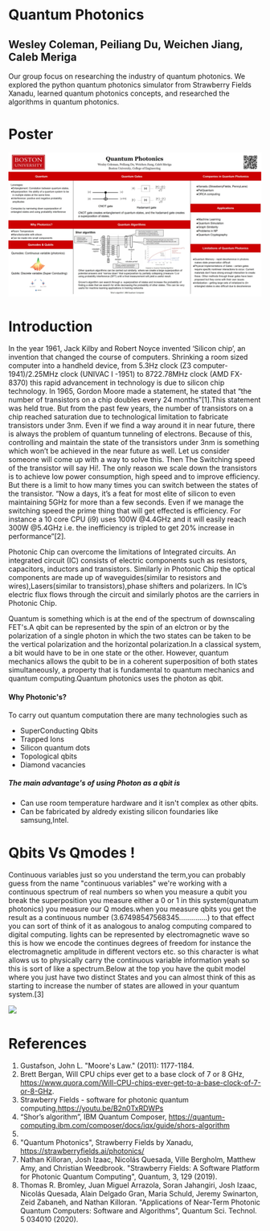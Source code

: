 # Quantum Photonics 
## Wesley Coleman, Peiliang Du, Weichen Jiang, Caleb Meriga

Our group focus on researching the industry of quantum photonics. We explored the python quantum photonics simulator from Strawberry Fields Xanadu, 
learned quantum photonics concepts, and researched the algorithms in quantum photonics. 

# Poster
![](poster.jpg)

# Introduction
In the year 1961, Jack Kilby and Robert Noyce invented ‘Silicon chip’, an invention that changed the course of computers. Shrinking a room sized computer into a handheld device, from 5.3Hz clock (Z3 computer-1941)/2.25MHz clock (UNIVAC I -1951) to 8722.78MHz clock (AMD FX-8370) this rapid advancement in technology is due to silicon chip technology. In 1965, Gordon Moore made a statement, he stated that “the number of transistors on a chip doubles every 24 months”[1].This statement was held true. But from the past few years, the number of transistors on a chip reached saturation due to technological limitation to fabricate transistors under 3nm. Even if we find a way around it in near future, there is always the problem of quantum tunneling of electrons. Because of this, controlling and maintain the state of the transistors under 3nm is something which won’t be achieved in the near future as well. Let us consider someone will come up with a way to solve this. Then The Switching speed of the transistor will say Hi!. The only reason we scale down the transistors is to achieve low power consumption, high speed and to improve efficiency. But there is a limit to how many times you can switch between the states of the transistor. “Now a days, it’s a feat for most elite of silicon to  even maintaining 5GHz for more than a few seconds. Even if we manage the switching speed the prime thing that will get effected is efficiency. For instance a 10 core CPU (i9) uses 100W @4.4GHz and it will easily reach 300W @5.4GHz i.e. the inefficiency is tripled to get 20% increase in performance”[2].

Photonic Chip can overcome the limitations of Integrated circuits. An integrated circuit (IC) consists of electric components such as resistors, capacitors, inductors and transistors. Similarly in Photonic Chip the optical components are made up of waveguides(similar to resistors and wires),Lasers(similar to transistors),phase shifters and polarizers. In IC’s electric flux flows through the circuit and similarly photos are the carriers in Photonic Chip.

Quantum is something which is at the end of the spectrum of downscaling FET's.A qbit can be represented by the spin of an elctron or by  the polarization of a single photon in which the two states can be taken to be the vertical polarization and the horizontal polarization.In a classical system, a bit would have to be in one state or the other. However, quantum mechanics allows the qubit to be in a coherent superposition of both states simultaneously, a property that is fundamental to quantum mechanics and quantum computing.Quantum photonics uses the  photon as qbit.

#### Why Photonic's?
To carry out quantum computation there are many technologies such as 
* SuperConducting Qbits
* Trapped Ions
* Silicon quantum dots
* Topological qbits
* Diamond vacancies

##### The main advantage's of using Photon as a qbit is 
* Can use room temperature hardware and it isn't complex as other qbits.
* Can be fabricated by aldredy existing silicon foundaries like samsung,Intel.

# Qbits Vs Qmodes !
Continuous variables just so you understand  the term,you can probably guess from the name "continuous variables" we're working with a continuous spectrum of real numbers so when you measure a qubit you break the superposition you measure either a 0 or 1 in this system(qunatum photonics)  you measure our Q modes.when you measure qbits you get  the result as a continuous number (3.67498547568345..............) to that effect you can sort of think of it as analogous to analog computing compared to digital computing. lights can be represented by electromagnetic wave so this is how we encode the continues degrees of freedom for instance the electromagnetic amplitude in different vectors etc. so this character is what allows us to physically carry the continuous variable information yeah so this is  sort of like a spectrum.Below at the top you have the qubit model where you just have two distinct States and you can almost think of this as starting to increase the number of states are allowed in your quantum system.[3]

![](https://images.app.goo.gl/zgpgdqs1L8x7Cz62A)







# References
1. Gustafson, John L. "Moore's Law." (2011): 1177-1184.
2. Brett Bergan, Will CPU chips ever get to a base clock of 7 or 8 GHz, https://www.quora.com/Will-CPU-chips-ever-get-to-a-base-clock-of-7-or-8-GHz.
3. Strawberry Fields - software for photonic quantum computing,https://youtu.be/B2n0TxRDWPs
4. “Shor’s algorithm”, IBM Quantum Composer, https://quantum-computing.ibm.com/composer/docs/iqx/guide/shors-algorithm
5. 
6. "Quantum Photonics", Strawberry Fields by Xanadu, https://strawberryfields.ai/photonics/
7. Nathan Killoran, Josh Izaac, Nicolás Quesada, Ville Bergholm, Matthew Amy, and Christian Weedbrook. "Strawberry Fields: A Software Platform for Photonic Quantum Computing", Quantum, 3, 129 (2019).
8. Thomas R. Bromley, Juan Miguel Arrazola, Soran Jahangiri, Josh Izaac, Nicolás Quesada, Alain Delgado Gran, Maria Schuld, Jeremy Swinarton, Zeid Zabaneh, and Nathan Killoran. "Applications of Near-Term Photonic Quantum Computers: Software and Algorithms", Quantum Sci. Technol. 5 034010 (2020).
